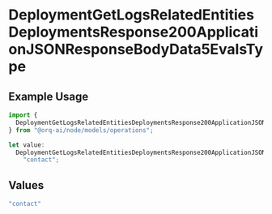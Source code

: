 # DeploymentGetLogsRelatedEntitiesDeploymentsResponse200ApplicationJSONResponseBodyData5EvalsType

## Example Usage

```typescript
import {
  DeploymentGetLogsRelatedEntitiesDeploymentsResponse200ApplicationJSONResponseBodyData5EvalsType,
} from "@orq-ai/node/models/operations";

let value:
  DeploymentGetLogsRelatedEntitiesDeploymentsResponse200ApplicationJSONResponseBodyData5EvalsType =
    "contact";
```

## Values

```typescript
"contact"
```